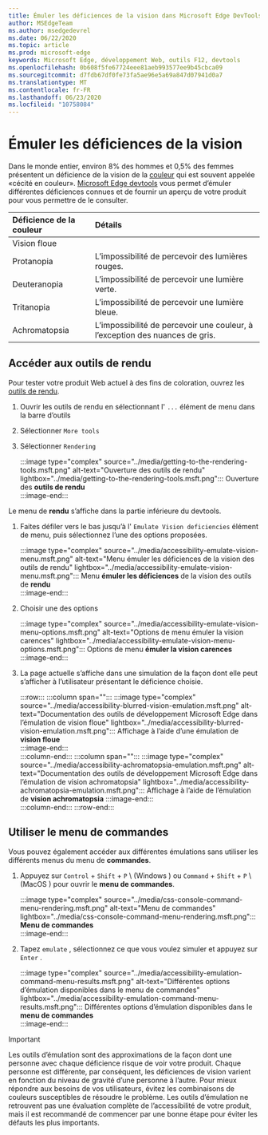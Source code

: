 ```yaml
---
title: Émuler les déficiences de la vision dans Microsoft Edge DevTools (cécité des couleurs)
author: MSEdgeTeam
ms.author: msedgedevrel
ms.date: 06/22/2020
ms.topic: article
ms.prod: microsoft-edge
keywords: Microsoft Edge, développement Web, outils F12, devtools
ms.openlocfilehash: 0b608f5fe67724eee81aeb993577ee9b45cbca09
ms.sourcegitcommit: d7fdb67df0fe73fa5ae96e5a69a847d07941d0a7
ms.translationtype: MT
ms.contentlocale: fr-FR
ms.lasthandoff: 06/23/2020
ms.locfileid: "10758084"
---
```

# Émuler les déficiences de la vision

Dans le monde entier, environ 8% des hommes et 0,5% des femmes présentent un déficience de la vision de la [couleur][ColorblindawarenessMain] qui est souvent appelée «cécité en couleur».  [Microsoft Edge devtools][MicrosoftEdgeDevTools] vous permet d’émuler différentes déficiences connues et de fournir un aperçu de votre produit pour vous permettre de le consulter.  

| Déficience de la couleur | Détails |  
|:--- |:--- |  
| Vision floue |  |   
| Protanopia | L’impossibilité de percevoir des lumières rouges. |  
| Deuteranopia | L’impossibilité de percevoir une lumière verte. |  
| Tritanopia | L’impossibilité de percevoir une lumière bleue. |  
| Achromatopsia | L’impossibilité de percevoir une couleur, à l’exception des nuances de gris. |  

## Accéder aux outils de rendu  

Pour tester votre produit Web actuel à des fins de coloration, ouvrez les [outils de rendu][RenderingTools].  

1.  Ouvrir les outils de rendu en sélectionnant l' `...` élément de menu dans la barre d’outils  
1.  Sélectionner `More tools`  
1.  Sélectionner `Rendering`  
    
    :::image type="complex" source="../media/getting-to-the-rendering-tools.msft.png" alt-text="Ouverture des outils de rendu" lightbox="../media/getting-to-the-rendering-tools.msft.png":::
       Ouverture des **outils de rendu**  
    :::image-end:::  

Le menu de **rendu** s’affiche dans la partie inférieure du devtools.  

1.  Faites défiler vers le bas jusqu’à l' `Emulate Vision deficiencies` élément de menu, puis sélectionnez l’une des options proposées.  
    
    :::image type="complex" source="../media/accessibility-emulate-vision-menu.msft.png" alt-text="Menu émuler les déficiences de la vision des outils de rendu" lightbox="../media/accessibility-emulate-vision-menu.msft.png":::
       Menu **émuler les déficiences** de la vision des outils de **rendu**  
    :::image-end:::  
    
1.  Choisir une des options  
    
    :::image type="complex" source="../media/accessibility-emulate-vision-menu-options.msft.png" alt-text="Options de menu émuler la vision carences" lightbox="../media/accessibility-emulate-vision-menu-options.msft.png":::
       Options de menu **émuler la vision carences**  
    :::image-end:::  
    
1.  La page actuelle s’affiche dans une simulation de la façon dont elle peut s’afficher à l’utilisateur présentant le déficience choisie.  

    :::row:::
       :::column span="":::
          :::image type="complex" source="../media/accessibility-blurred-vision-emulation.msft.png" alt-text="Documentation des outils de développement Microsoft Edge dans l’émulation de vision floue" lightbox="../media/accessibility-blurred-vision-emulation.msft.png":::
             Affichage à l’aide d’une émulation de **vision floue**  
          :::image-end:::  
       :::column-end:::
       :::column span="":::
          :::image type="complex" source="../media/accessibility-achromatopsia-emulation.msft.png" alt-text="Documentation des outils de développement Microsoft Edge dans l’émulation de vision achromatopsia" lightbox="../media/accessibility-achromatopsia-emulation.msft.png":::
             Affichage à l’aide de l’émulation de **vision achromatopsia** :::image-end:::  
       :::column-end:::
    :::row-end:::
    
## Utiliser le menu de commandes  

Vous pouvez également accéder aux différentes émulations sans utiliser les différents menus du menu de **commandes**.  

1.  Appuyez sur `Control` + `Shift` + `P` \ (Windows \) ou `Command` + `Shift` + `P` \ (MacOS \) pour ouvrir le **menu de commandes**.  
    
    :::image type="complex" source="../media/css-console-command-menu-rendering.msft.png" alt-text="Menu de commandes" lightbox="../media/css-console-command-menu-rendering.msft.png":::
       **Menu de commandes**  
    :::image-end:::  
    
1.  Tapez `emulate` , sélectionnez ce que vous voulez simuler et appuyez sur `Enter` .  
    
    :::image type="complex" source="../media/accessibility-emulation-command-menu-results.msft.png" alt-text="Différentes options d’émulation disponibles dans le menu de commandes" lightbox="../media/accessibility-emulation-command-menu-results.msft.png":::
       Différentes options d’émulation disponibles dans le **menu de commandes**  
    :::image-end:::  
    
> [!IMPORTANT]
> Les outils d’émulation sont des approximations de la façon dont une personne avec chaque déficience risque de voir votre produit.  Chaque personne est différente, par conséquent, les déficiences de vision varient en fonction du niveau de gravité d’une personne à l’autre.  Pour mieux répondre aux besoins de vos utilisateurs, évitez les combinaisons de couleurs susceptibles de résoudre le problème.  Les outils d’émulation ne retrouvent pas une évaluation complète de l’accessibilité de votre produit, mais il est recommandé de commencer par une bonne étape pour éviter les défauts les plus importants.  

<!-- links -->  

[MicrosoftEdgeDevTools]: /microsoft-edge/devtools-guide-chromium "Outils de développement Microsoft Edge (chrome)"  
[ColorblindawarenessMain]: http://www.colourblindawareness.org "Organisme de sensibilisation couleur aveugle"  
[AmfcbMain]: https://www.amfcb.org "L’American Foundation pour les aveugles en couleur (AFCB)"  
[RenderingTools]: /microsoft-edge/devtools-guide-chromium/rendering-tools "Outils de rendu Microsoft Edge (chrome)"  
